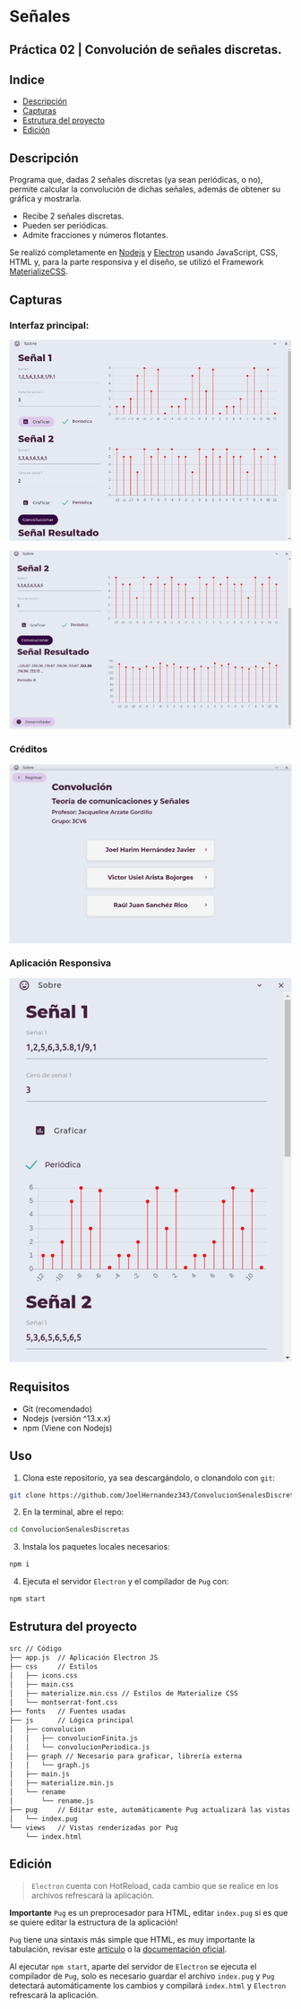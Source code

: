# Señales
## Práctica 02 | Convolución de señales discretas.
## Indice
- [Descripción](#Descripción)
- [Capturas](#Capturas)
- [Estrutura del proyecto](#Estrutura-del-proyecto)
- [Edición](#Edición)
## Descripción
Programa que, dadas 2 señales discretas (ya sean periódicas, o no), permite calcular la convolución de dichas señales, además de obtener su gráfica y mostrarla.
- Recibe 2 señales discretas.
- Pueden ser periódicas.
- Admite fracciones y números flotantes.

Se realizó completamente en [Nodejs](https://nodejs.org/es/) y [Electron](https://www.electronjs.org/) usando JavaScript, CSS, HTML y, para la parte responsiva y el diseño, se utilizó el Framework [MaterializeCSS](https://materializecss.com/).
## Capturas
### Interfaz principal:
![Interfaz principal](docs/images/mainUI.png)

![Resultado](docs/images/result.png)
### Créditos
![Creditos](docs/images/credits.png)
### Aplicación Responsiva
![Responsividad](docs/images/responsiveUI.png)
## Requisitos
- Git (recomendado)
- Nodejs (versión ^13.x.x)
- npm (Viene con Nodejs)
## Uso
1. Clona este repositorio, ya sea descargándolo, o clonandolo con `git`:
```bash
git clone https://github.com/JoelHernandez343/ConvolucionSenalesDiscretas.git
```
2. En la terminal, abre el repo:
```bash
cd ConvolucionSenalesDiscretas
```
3. Instala los paquetes locales necesarios:
```bash
npm i
```
4. Ejecuta el servidor `Electron` y el compilador de `Pug` con:
```bash
npm start
```
## Estrutura del proyecto
```
src // Código
├── app.js  // Aplicación Electron JS
├── css     // Estilos
│   ├── icons.css
│   ├── main.css
│   ├── materialize.min.css // Estilos de Materialize CSS
│   └── montserrat-font.css
├── fonts   // Fuentes usadas
├── js      // Lógica principal
│   ├── convolucion
│   │   ├── convolucionFinita.js
│   │   └── convolucionPeriodica.js
│   ├── graph // Necesario para graficar, librería externa
│   │   └── graph.js
│   ├── main.js
│   ├── materialize.min.js
│   └── rename
│       └── rename.js
├── pug     // Editar este, automáticamente Pug actualizará las vistas
│   └── index.pug
└── views   // Vistas renderizadas por Pug
    └── index.html
```
## Edición
> `Electron` cuenta con HotReload, cada cambio que se realice en los archivos refrescará la aplicación.

**Importante** `Pug` es un preprocesador para HTML, editar `index.pug` si es que se quiere editar la estructura de la aplicación!

`Pug` tiene una sintaxis más simple que HTML, es muy importante la tabulación, revisar este [artículo](https://medium.com/laboratoria-how-to/conoce-todo-sobre-pug-1ba98496191a) o la [documentación oficial](https://pugjs.org/api/getting-started.html).

Al ejecutar `npm start`, aparte del servidor de `Electron` se ejecuta el compilador de `Pug`, solo es necesario guardar el archivo `index.pug` y `Pug` detectará automáticamente los cambios y compilará `index.html` y `Electron` refrescará la aplicación.